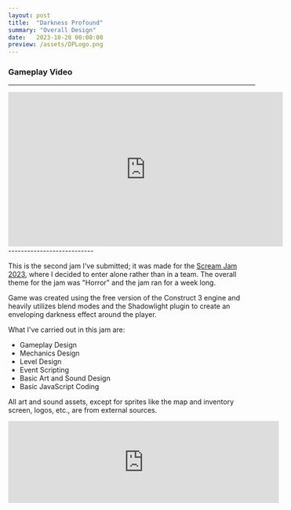 ```yaml
---
layout: post
title:  "Darkness Profound"
summary: "Overall Design"
date:   2023-10-28 00:00:00
preview: /assets/DPLogo.png
---
```

### Gameplay Video
---------------------------

<iframe width="560" height="315" src="https://www.youtube.com/embed/gxZ5lGn4z0Y?si=e6YpI_lLaDrK_uQR" title="YouTube video player" frameborder="0" allow="accelerometer; autoplay; clipboard-write; encrypted-media; gyroscope; picture-in-picture; web-share" allowfullscreen></iframe>
---------------------------

This is the second jam I've submitted; it was made for the [Scream Jam 2023](https://itch.io/jam/scream-jam-2023), where I decided to enter alone rather than in a team. The overall theme for the jam was "Horror" and the jam ran for a week long.

Game was created using the free version of the Construct 3 engine and heavily utilizes blend modes and the Shadowlight plugin to create an enveloping darkness effect around the player. 

What I've carried out in this jam are:

- Gameplay Design 
- Mechanics Design 
- Level Design
- Event Scripting
- Basic Art and Sound Design
- Basic JavaScript Coding 

All art and sound assets, except for sprites like the map and inventory screen, logos, etc., are from external sources.

<iframe frameborder="0" src="https://itch.io/embed/2318085" width="552" height="167"><a href="https://htramu.itch.io/darkness-profound">Darkness Profound by Umarth</a></iframe>